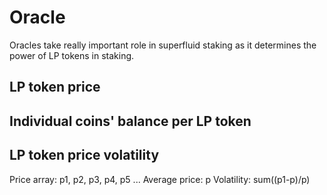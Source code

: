 # Oracle

Oracles take really important role in superfluid staking as it determines the power of LP tokens in staking.

## LP token price

## Individual coins' balance per LP token

## LP token price volatility

Price array: p1, p2, p3, p4, p5 ...
Average price: p
Volatility: sum((p1-p)/p)